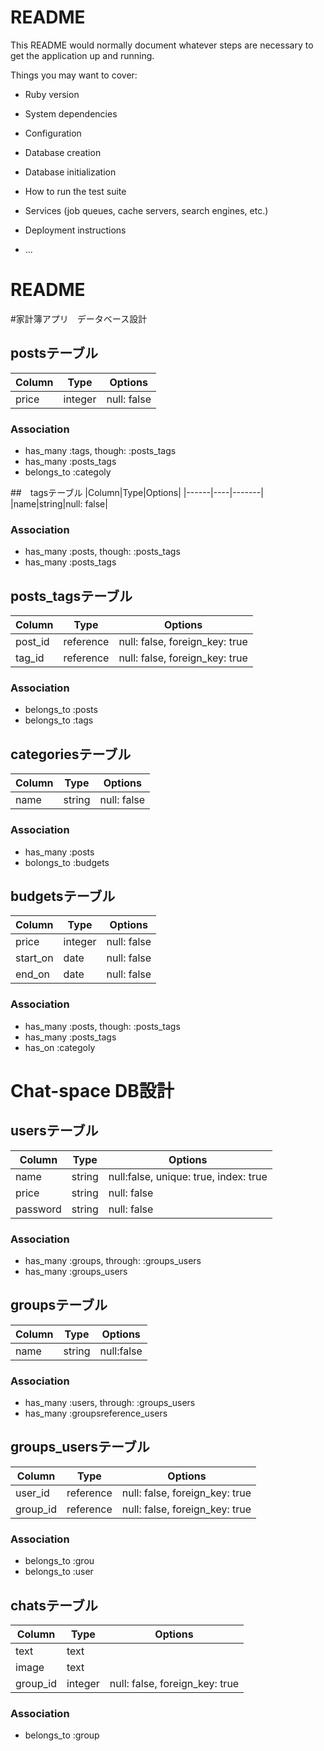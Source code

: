 # README

This README would normally document whatever steps are necessary to get the
application up and running.

Things you may want to cover:

* Ruby version

* System dependencies

* Configuration

* Database creation

* Database initialization

* How to run the test suite

* Services (job queues, cache servers, search engines, etc.)

* Deployment instructions

* ...



# README

#家計簿アプリ　データベース設計
## postsテーブル
|Column|Type|Options|
|------|----|-------|
|price|integer|null: false|
### Association
- has_many :tags, though: :posts_tags
- has_many :posts_tags
- belongs_to :categoly


##　tagsテーブル
|Column|Type|Options|
|------|----|-------|
|name|string|null: false|
### Association
- has_many :posts, though: :posts_tags
- has_many :posts_tags


## posts_tagsテーブル
|Column|Type|Options|
|------|----|-------|
|post_id|reference|null: false, foreign_key: true|
|tag_id|reference|null: false, foreign_key: true|
### Association
- belongs_to :posts
- belongs_to :tags


## categoriesテーブル
|Column|Type|Options|
|------|----|-------|
|name|string|null: false|
### Association
- has_many :posts
- bolongs_to :budgets


## budgetsテーブル
|Column|Type|Options|
|------|----|-------|
|price|integer|null: false|
|start_on|date|null: false|
|end_on|date|null: false|
### Association
- has_many :posts, though: :posts_tags
- has_many :posts_tags
- has_on :categoly











# Chat-space DB設計
## usersテーブル
|Column|Type|Options|
|------|----|-------|
|name|string|null:false, unique: true, index: true|
|price|string|null: false|
|password|string|null: false|
### Association
- has_many :groups, through: :groups_users
- has_many :groups_users

## groupsテーブル
|Column|Type|Options|
|------|----|-------|
|name|string|null:false|
### Association
- has_many :users, through: :groups_users
- has_many :groupsreference_users

## groups_usersテーブル
|Column|Type|Options|
|------|----|-------|
|user_id|reference|null: false, foreign_key: true|
|group_id|reference|null: false, foreign_key: true|
### Association
- belongs_to :grou
- belongs_to :user

## chatsテーブル
|Column|Type|Options|
|------|----|-------|
|text|text||
|image|text||
|group_id|integer|null: false, foreign_key: true|
### Association
- belongs_to :group